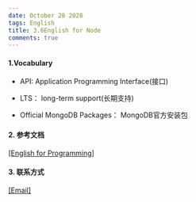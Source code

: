 ```yaml
---
date: October 28 2020
tags: English
title: 3.6English for Node
comments: true
---
```


#### 1.Vocabulary

- API: Application Programming Interface(接口)

- LTS： long-term support(长期支持)

- Official MongoDB Packages： MongoDB官方安装包

#### 2. 参考文档

[[English for Programming]](https://web-oyster.github.io/2020/10/28/English/English%20For%20Programming/)

#### 3. 联系方式

[[Email]](yuanmin8888@outlook.com)
